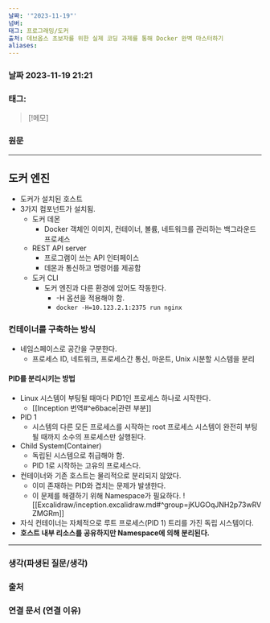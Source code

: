 ```yaml
---
날짜: '"2023-11-19"'
넘버: 
태그: 프로그래밍/도커
출처: 데브옵스 초보자를 위한 실제 코딩 과제를 통해 Docker 완벽 마스터하기
aliases:
---
```

### 날짜  2023-11-19 21:21

### 태그:

>[!메모]
>

### 원문
---
## 도커 엔진
- 도커가 설치된 호스트
- 3가지 컴포넌트가 설치됨.
	- 도커 데몬
		- Docker 객체인 이미지, 컨테이너, 볼륨, 네트워크를 관리하는 백그라운드 프로세스
	- REST API server
		- 프로그램이 쓰는 API 인터페이스
		- 데몬과 통신하고 명령어를 제공함
	- 도커 CLI
		- 도커 엔진과 다른 환경에 있어도 작동한다.
			- -H 옵션을 적용해야 함.
			- `docker -H=10.123.2.1:2375 run nginx`
### 컨테이너를 구축하는 방식
- 네임스페이스로 공간을 구분한다.
	- 프로세스 ID, 네트워크, 프로세스간 통신, 마운트, Unix 시분할 시스템을 분리
#### PID를 분리시키는 방법
- Linux 시스템이 부팅될 때마다 PID1인 프로세스 하나로 시작한다.
	- [[Inception 번역#^e6bace|관련 부분]]
- PID 1
	- 시스템의 다른 모든 프로세스를 시작하는 root 프로세스
시스템이 완전히 부팅될 때까지 소수의 프로세스만 실행된다.
- Child System(Container)
	- 독립된 시스템으로 취급해야 함.
	- PID 1로 시작하는 고유의 프로세스다.
- 컨테이너와 기존 호스트는 물리적으로 분리되지 않았다.
	- 이미 존재하는 PID와 겹치는 문제가 발생한다.
	- 이 문제를 해결하기 위해 Namespace가 필요하다.
![[Excalidraw/inception.excalidraw.md#^group=jKUGOqJNH2p73wRVZMGRm]]
- 자식 컨테이너는 자체적으로 루트 프로세스(PID 1) 트리를 가진 독립 시스템이다.
- **호스트 내부 리소스를 공유하지만 Namespace에 의해 분리된다.**


---
### 생각(파생된 질문/생각)

### 출처

### 연결 문서 (연결 이유)
